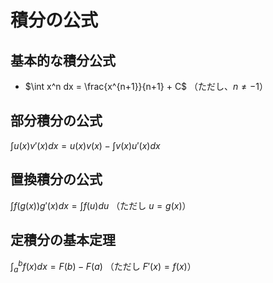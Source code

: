 # 積分の公式
## 基本的な積分公式

- $\int x^n dx = \frac{x^{n+1}}{n+1} + C$ （ただし、$n \neq -1$）
## 部分積分の公式

$\int u(x) v'(x) dx = u(x)v(x) - \int v(x)u'(x) dx$

## 置換積分の公式

$\int f(g(x))g'(x)dx = \int f(u)du$ （ただし $u = g(x)$） 

## 定積分の基本定理

$\int_{a}^{b} f(x) dx = F(b) - F(a)$ （ただし $F'(x) = f(x)$）
